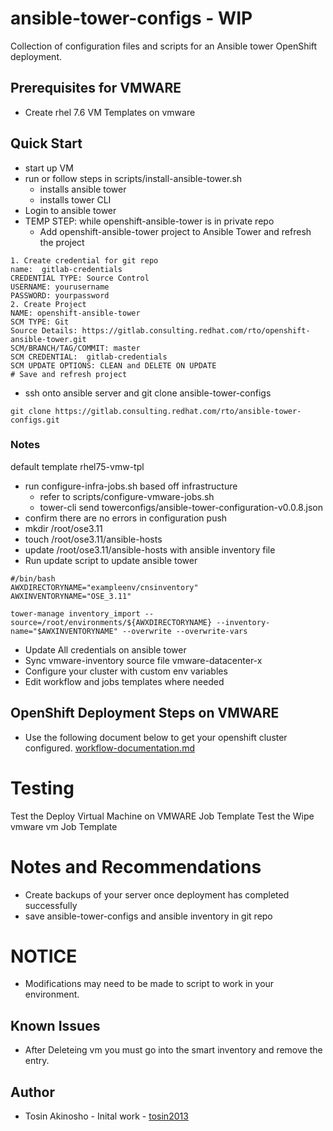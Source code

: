 # ansible-tower-configs - WIP

Collection of configuration files and scripts for an Ansible tower OpenShift deployment.

## Prerequisites for VMWARE
* Create rhel 7.6 VM Templates on vmware

## Quick Start
* start up VM
* run or follow steps in scripts/install-ansible-tower.sh
  - installs ansible tower
  - installs tower CLI
* Login to ansible tower
* TEMP STEP:  while openshift-ansible-tower is in private repo
  - Add openshift-ansible-tower project to Ansible Tower and refresh the project

```
1. Create credential for git repo
name:  gitlab-credentials
CREDENTIAL TYPE: Source Control
USERNAME: yourusername
PASSWORD: yourpassword
2. Create Project
NAME: openshift-ansible-tower
SCM TYPE: Git
Source Details: https://gitlab.consulting.redhat.com/rto/openshift-ansible-tower.git
SCM/BRANCH/TAG/COMMIT: master
SCM CREDENTIAL:  gitlab-credentials
SCM UPDATE OPTIONS: CLEAN and DELETE ON UPDATE
# Save and refresh project
```
* ssh onto ansible server and  git clone ansible-tower-configs
```
git clone https://gitlab.consulting.redhat.com/rto/ansible-tower-configs.git
```
### Notes
default template rhel75-vmw-tpl

* run configure-infra-jobs.sh based off infrastructure
  - refer to scripts/configure-vmware-jobs.sh
  - tower-cli send towerconfigs/ansible-tower-configuration-v0.0.8.json
* confirm there are no errors in configuration push
*  mkdir /root/ose3.11
* touch /root/ose3.11/ansible-hosts
* update /root/ose3.11/ansible-hosts with ansible inventory file
* Run update script to update ansible tower

```
#/bin/bash
AWXDIRECTORYNAME="exampleenv/cnsinventory"
AWXINVENTORYNAME="OSE_3.11"

tower-manage inventory_import --source=/root/environments/${AWXDIRECTORYNAME} --inventory-name="$AWXINVENTORYNAME" --overwrite --overwrite-vars
```
* Update All credentials on ansible tower
* Sync vmware-inventory source file vmware-datacenter-x
* Configure your cluster with custom env variables
* Edit  workflow and jobs templates where needed


## OpenShift Deployment Steps on VMWARE
* Use the following document below to get your openshift cluster configured. 
[workflow-documentation.md](workflow-documentation.md)

# Testing
Test the Deploy Virtual Machine on VMWARE Job Template
Test the Wipe vmware vm Job Template

# Notes and Recommendations
* Create backups of your server once  deployment has completed successfully
* save ansible-tower-configs and ansible inventory  in git repo  

# NOTICE
* Modifications may need to be made to script to work in your environment.

## Known Issues
* After Deleteing vm you must go into the smart inventory and remove the entry.

## Author
* Tosin Akinosho - Inital work - [tosin2013](https://github.com/tosin2013)
